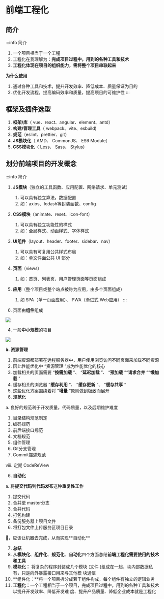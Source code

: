 ﻿# 前端⼯程化

## 简介
:::info 简介
1. ⼀个项⽬相当于⼀个⼯程
2. ⼯程化在我理解为：**完成项⽬过程中，⽤到的各种⼯具和技术**
3. **工程化体现在项⽬的组织能⼒，需将整个项⽬串联起来**

**为什么使⽤**
1. 通过各种⼯具和技术，提升开发效率、降低成本、质量保证为目的
2. 优化开发流程，提高编码效率和质量，提高项目的可维护性
:::

## 框架及插件选型
1. **框架/库**（ vue、react、angular、element、antd）
2. **构建/管理⼯具**（ webpack、vite、esbuild)
3. **规范**（eslint、prettier、git）
5. **JS模块化**（ AMD、 CommonJS、 ES6 Module）
6. **CSS模块化**（ Less、 Sass、 Stylus）

## 划分前端项⽬的开发概念
:::info 简介
1. **JS模块**（独⽴的⼯具函数、应⽤配置、⽹络请求、单元测试）
   1. 可以具有独⽴算法，数据配置
   2. 如：axios、lodash等封装函数、config
2. **CSS模块**（animate、reset、icon-font）
   1. 可以具有独⽴功能性的样式
   2. 如：全局样式、动画样式、字体样式
3. **UI组件**（layout、header、footer、sidebar、nav）
   1. 可以具有可复⽤公共样式布局
   2. 如：单⽂件⾯公共 UI 部分
4. **⻚⾯**（views）
   1. 如：⾸⻚、列表⻚、⽤户管理⻚⾯等⻚⾯组成
5. **应⽤**（整个项⽬或整个站点被称为应⽤，由多个⻚⾯组成）
   1. 如 SPA（单⼀⻚⾯应⽤）、 PWA（渐进式 Web应⽤）
:::

3. ⻚⾯由**组件**组成

![](Aspose.Words.a7f06aba-6fc1-4075-94fd-3451e16ca206.002.png)

4. ⼀般**中⼩规模**的项⽬

![](Aspose.Words.a7f06aba-6fc1-4075-94fd-3451e16ca206.003.jpeg)

**b. 资源管理**

1. 前端资源都部署在远程服务器中，⽤户使⽤浏览访问不同⻚⾯来加载不同资源
1. 因此性能优化中 “资源管理 ”成为性能优化的核⼼
1. 加载相关的⻚⾯需要 “**按需加载** ”、 “**延迟加载** ”、 “**预加载** ”“**请求合并** ””**懒加载** “
1. 缓存相关的浏览器 ”**缓存利⽤** “、 ”**缓存更新** “、 ”**缓存共享** “
1. 这些优化⽅案围绕着将 ”**增量** “原则做到极致⽽展开
5. **规范化**

a. 良好的规范利于开发质量，代码质量，以及后期维护难度

1. ⽬录结构规范制定
1. 编码规范
1. 前后端接⼝规范
1. ⽂档规范
1. 组件管理
1. Git分⽀管理
1. Commit描述规范

viii. 定期 CodeReView

6. **⾃动化**

a. 将**提交代码**到**代码发布**这种**重复性⼯作**

1. 提交代码
1. 合并⾄ master分⽀
1. 合并代码
1. 打包构建
1. 备份服务器上项⽬⽂件
1. 将打包⽂件上传服务区项⽬⽬录

，应该让机器去完成，从⽽实现**⾃动化**

7. **总结**
1. 从**模块化**、**组件化**、**规范化**、**⾃动化**四个⽅⾯总结**前端⼯程化需要使⽤的技术和⼯具**
1. **模块化：** 将复杂的程序封装成⼏个模块 (⽂件 )组成在⼀起，块内部数据私有，只是向外暴露接⼝⽤来与其他模 块通信
1. **组件化：**将⼀个项⽬拆分成若⼲组件构成，每个组件有独⽴的逻辑业务
1. **⼯程化：**⼀个⼯程相当于⼀个项⽬，完成项⽬过程中，⽤到的各种⼯具和技术以提升开发效率、降低开发难 度、提升产品质量、降低企业成本就是⼯程化
